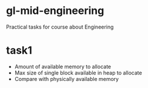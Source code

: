 # gl-mid-engineering
Practical tasks for course about Engineering

# task1 
- Amount of available memory to allocate
- Max size of single block available in heap to allocate 
- Compare with physically available memory
